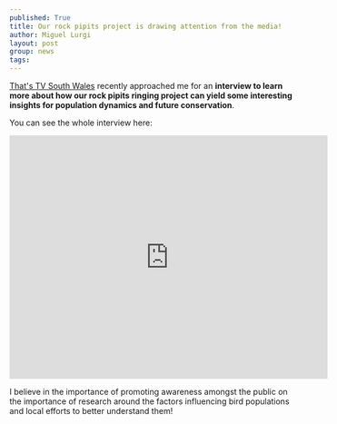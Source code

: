 ```yaml
---
published: True
title: Our rock pipits project is drawing attention from the media!
author: Miguel Lurgi
layout: post
group: news
tags: 
---
```



[That's TV South Wales](https://www.facebook.com/ThatsTVSouthWales) recently approached me for an **interview to learn more about how our rock pipits ringing project can yield some interesting insights for population dynamics and future conservation**.

You can see the whole interview here:

<iframe src="https://www.facebook.com/plugins/video.php?height=314&href=https%3A%2F%2Fwww.facebook.com%2FThatsTVSouthWales%2Fvideos%2F520402767697556%2F&show_text=true&width=560&t=0" width="560" height="429" style="border:none;overflow:hidden" scrolling="no" frameborder="0" allowfullscreen="true" allow="autoplay; clipboard-write; encrypted-media; picture-in-picture; web-share" allowFullScreen="true"></iframe>

I believe in the importance of promoting awareness amongst the public on the importance of research around the factors influencing bird populations and local efforts to better understand them!
